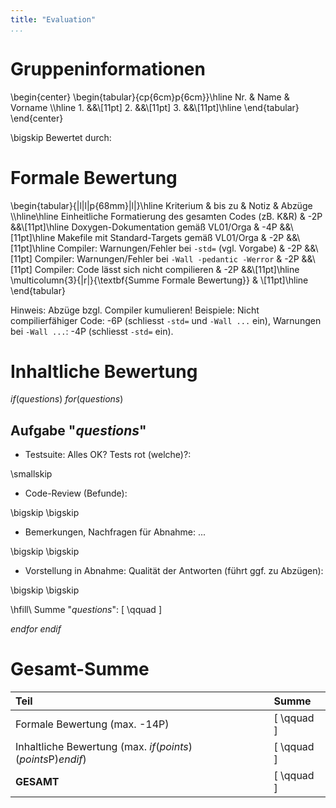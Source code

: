 ```yaml
---
title: "Evaluation"
...
```





# Gruppeninformationen

\begin{center}
\begin{tabular}{cp{6cm}p{6cm}}\hline
    Nr. & Name & Vorname \\\hline
    1.  &&\\[11pt]
    2.  &&\\[11pt]
    3.  &&\\[11pt]\hline
\end{tabular}
\end{center}

\bigskip
Bewertet durch: 




# Formale Bewertung

\begin{tabular}{|l|l|p{68mm}|l|}\hline
    Kriterium & bis zu & Notiz & Abzüge \\\hline\hline
    Einheitliche Formatierung des gesamten Codes (zB. K\&R) & -2P &&\\[11pt]\hline
    Doxygen-Dokumentation gemäß VL01/Orga & -4P &&\\[11pt]\hline
    Makefile mit Standard-Targets gemäß VL01/Orga & -2P &&\\[11pt]\hline
    Compiler: Warnungen/Fehler bei `-std=` (vgl. Vorgabe) & -2P &&\\[11pt]
    Compiler: Warnungen/Fehler bei `-Wall -pedantic -Werror` & -2P &&\\[11pt]
    Compiler: Code lässt sich nicht compilieren & -2P &&\\[11pt]\hline
    \multicolumn{3}{|r|}{\textbf{Summe Formale Bewertung}} & \\[11pt]\hline
\end{tabular}

Hinweis: Abzüge bzgl. Compiler kumulieren! 
Beispiele: Nicht compilierfähiger Code: -6P (schliesst `-std=` und `-Wall ...`
ein), Warnungen bei `-Wall ...`: -4P (schliesst `-std=` ein).




# Inhaltliche Bewertung

$if(questions)$
$for(questions)$

##  Aufgabe "$questions$"

-   Testsuite: Alles OK? Tests rot (welche)?:

\smallskip

-   Code-Review (Befunde):

\bigskip
\bigskip

-   Bemerkungen, Nachfragen für Abnahme: ...
 
\bigskip
\bigskip

-   Vorstellung in Abnahme: Qualität der Antworten (führt ggf. zu Abzügen): 
 
\bigskip
\bigskip

\hfill\ Summe "$questions$": [ \qquad ]

$endfor$
$endif$




# Gesamt-Summe


| Teil                                                          | Summe      |
|:--------------------------------------------------------------|:-----------|
| Formale Bewertung (max. -14P)                                 | [ \qquad ] |
| Inhaltliche Bewertung (max. $if(points)$ ($points$P)$endif$)  | [ \qquad ] |
| **GESAMT**                                                    | [ \qquad ] |







